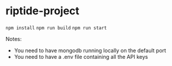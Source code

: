 # riptide-project

`npm install`
`npm run build`
`npm run start`

Notes:
* You need to have mongodb running locally on the default port
* You need to have a .env file containing all the API keys